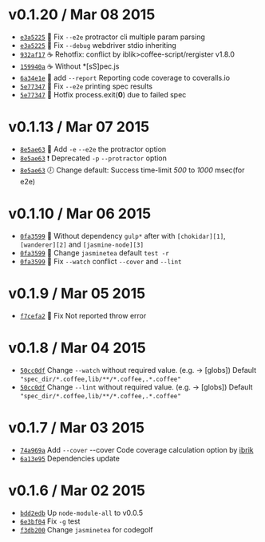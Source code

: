 v0.1.20 / Mar 08 2015
=========================
 * [`e3a5225`][e3a5225] :bug: Fix `--e2e` protractor cli multiple param parsing
 * [`e3a5225`][e3a5225] :bug: Fix `--debug` webdriver stdio inheriting
 * [`932af17`][932af17] :coffee: Rehotfix: conflict by iblik>coffee-script/rergister v1.8.0
 * [`159940a`][159940a] :coffee: Without *[sS]pec.js
 * [`6a34e1e`][6a34e1e] :green_heart: add `--report` Reporting code coverage to coveralls.io
 * [`5e77347`][5e77347] :bug: Fix `--e2e` printing spec results
 * [`5e77347`][5e77347] :bug: Hotfix process.exit(__0__) due to failed spec

[e3a5225]: https://github.com/59naga/jasminetea/commit/e3a52257e82525eb23388fc58b4b1bd9602e3b29
[932af17]: https://github.com/59naga/jasminetea/commit/932af1739302eadbb46009177d3bf7f49483e823
[159940a]: https://github.com/59naga/jasminetea/commit/159940a69ad0bc23c4c1d854119b48cf2815d9d6
[6a34e1e]: https://github.com/59naga/jasminetea/commit/6a34e1ec8f50937933f2f9ab9ad44a304fa02c7c
[5e77347]: https://github.com/59naga/jasminetea/commit/5e77347558ec0769ea7b1fd22ec4dcbe921308c9

v0.1.13 / Mar 07 2015
=========================
 * [`8e5ae63`][8e5ae63] :sushi: Add `-e` `--e2e` the protractor option
 * [`8e5ae63`][8e5ae63] :exclamation: Deprecated `-p` `--protractor` option
 * [`8e5ae63`][8e5ae63] :clock7: Change default: Success time-limit _500_ to _1000_ msec(for e2e)

[8e5ae63]: https://github.com/59naga/jasminetea/commit/8e5ae63640ddc5614ace5e12e2e4d9e38a8f6ceb

v0.1.10 / Mar 06 2015
=========================
 * [`0fa3599`][0fa3599] :lipstick: Without dependency `gulp*` after with `[chokidar][1]`,`[wanderer][2]` and `[jasmine-node][3]`
 * [`0fa3599`][0fa3599] :lipstick: Change `jasminetea` default `test -r`
 * [`0fa3599`][0fa3599] :bug: Fix `--watch` conflict `--cover` and `--lint`

[0fa3599]: https://github.com/59naga/jasminetea/commit/0fa3599a53e88a18c1fcaebcb9b44ed5ded92026

[1]: https://github.com/paulmillr/chokidar
[2]: https://github.com/59naga/wanderer
[3]: https://github.com/mhevery/jasmine-node

v0.1.9 / Mar 05 2015
=========================
 * [`f7cefa2`][f7cefa2] :bug: Fix Not reported throw error

[f7cefa2]: https://github.com/59naga/jasminetea/commit/f7cefa2be1bf27f27b8feec815f5ed8e3e66dc46

v0.1.8 / Mar 04 2015
=========================
 * [`50cc0df`][50cc0df] Change `--watch` without required value. (e.g. <globs> -> [globs])
    Default `"spec_dir/*.coffee,lib/**/*.coffee,.*.coffee"`
 * [`50cc0df`][50cc0df] Change `--lint` without required value. (e.g. <globs> -> [globs])
    Default `"spec_dir/*.coffee,lib/**/*.coffee,.*.coffee"`

[50cc0df]: https://github.com/59naga/jasminetea/commit/50cc0df352a9773c796bcfeba6e8d27fa5cabf00


v0.1.7 / Mar 03 2015
=========================
 * [`74a969a`][74a969a] Add `--cover` --cover Code coverage calculation option by [ibrik][1]
 * [`6a13e95`][6a13e95] Dependencies update

[74a969a]: https://github.com/59naga/jasminetea/commit/74a969a3b5cdf7d7e67aab200b4add65638a7791
[6a13e95]: https://github.com/59naga/jasminetea/commit/6a13e95593bf3ca960bed7ecb5a0f43ebe8124e0

v0.1.6 / Mar 02 2015
=========================
 * [`bdd2edb`][bdd2edb] Up `node-module-all` to v0.0.5
 * [`6e3bf04`][6e3bf04] Fix `-g` test
 * [`f3db200`][f3db200] Change `jasminetea` for codegolf

[bdd2edb]: https://github.com/59naga/node-module-all/commit/bdd2edb0664420a011c6b4d1bf92e9cc61974ac3
[6e3bf04]: https://github.com/59naga/jasminetea/commit/6e3bf04bf233459e632e3cfde8fb7d638f0ae347
[f3db200]: https://github.com/59naga/jasminetea/commit/f3db2008c93f30cac4d365fa341350643e7c2679

[1]: https://github.com/Constellation/ibrik
